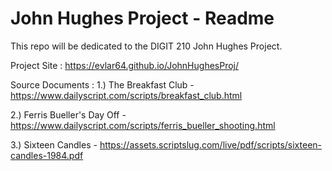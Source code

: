 # John Hughes Project - Readme
This repo will be dedicated to the DIGIT 210 John Hughes Project.

Project Site :
https://evlar64.github.io/JohnHughesProj/

Source Documents : 
1.) The Breakfast Club - https://www.dailyscript.com/scripts/breakfast_club.html

2.) Ferris Bueller's Day Off - https://www.dailyscript.com/scripts/ferris_bueller_shooting.html

3.) Sixteen Candles - https://assets.scriptslug.com/live/pdf/scripts/sixteen-candles-1984.pdf
